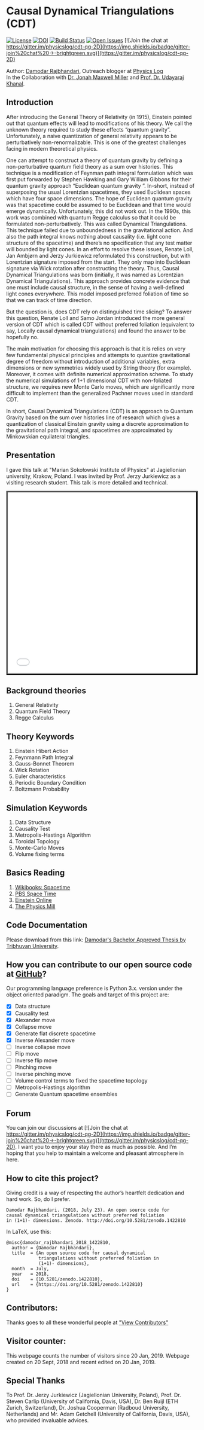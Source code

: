 # Causal Dynamical Triangulations (CDT)
[![License](https://img.shields.io/badge/License-GPL%20v3.0-blue.svg)](LICENSE.md)
[![DOI](https://zenodo.org/badge/84816891.svg)](https://zenodo.org/badge/latestdoi/84816891)
[![Build Status](https://travis-ci.org/Damicristi/cdt.svg?branch=master)](https://travis-ci.org/Damicristi/cdt)
[![Open Issues](https://img.shields.io/github/issues-raw/Damicristi/cdt.svg)](https://github.com/Damicristi/cdt/issues)
[![Join the chat at https://gitter.im/physicslog/cdt-qg-2D](https://img.shields.io/badge/gitter-join%20chat%20→-brightgreen.svg)](https://gitter.im/physicslog/cdt-qg-2D)

Author: [Damodar Rajbhandari](https://damodarrajbhandari.com.np), Outreach blogger at [Physics Log](http://www.physicslog.com/)  
In the Collaboration with [Dr. Jonah Maxwell Miller](https://www.lanl.gov/expertise/profiles/view/jonah-miller) and [Prof. Dr. Udayaraj Khanal](https://en.wikipedia.org/wiki/Udayraj_Khanal).

## Introduction

After introducing the General Theory of Relativity (in 1915), Einstein pointed out that quantum effects will lead to modifications of his theory. We call the unknown theory required to study these effects “quantum gravity”. Unfortunately, a naive quantization of general relativity appears to be perturbatively non-renormalizable. This is one of the greatest challenges facing in modern theoretical physics.

One can attempt to construct a theory of quantum gravity by defining a non-perturbative quantum field theory as a sum over histories. This technique is a modification of Feynman path integral formulation which was first put forwarded by Stephen Hawking and Gary William Gibbons for their quantum gravity approach “Euclidean quantum gravity ”. In-short, instead of superposing the usual Lorentzian spacetimes, they used Euclidean spaces which have four space dimensions. The hope of Euclidean quantum gravity was that spacetime could be assumed to be Euclidean and that time would emerge dynamically. Unfortunately, this did not work out. In the 1990s, this work was combined with quantum Regge calculus so that it could be formulated non-perturbatively. This was called Dynamical Triangulations. This technique failed due to unboundedness in the gravitational action. And also the path integral knows nothing about causality (i.e. light cone structure of the spacetime) and there’s no specification that any test matter will bounded by light cones. In an effort to resolve these issues, Renate Loll, Jan Ambjørn and Jerzy Jurkiewicz reformulated this construction, but with Lorentzian signature imposed from the start. They only map into Euclidean signature via Wick rotation after constructing the theory. Thus, Causal Dynamical Triangulations was born (initially, it was named as Lorentzian Dynamical Triangulations). This approach provides concrete evidence that one must include causal structure, in the sense of having a well-defined light cones everywhere. This model imposed preferred foliation of time so that we can track of time direction.


But the question is, does CDT rely on distinguished time slicing? To answer this question, Renate Loll and Samo Jordan introduced the more general version of CDT which is called CDT without preferred foliation (equivalent to say, Locally causal dynamical triangulations) and found the answer to be hopefully no.

The main motivation for choosing this approach is that it is relies on very few fundamental physical principles and attempts to quantize gravitational degree of freedom without introduction of additional variables, extra dimensions or new symmetries widely used by String theory (for example). Moreover, it comes with definite numerical approximation scheme. To study the numerical simulations of 1+1 dimensional CDT with non-foliated structure, we requires new Monte Carlo moves, which are significantly more difficult to implement than the generalized Pachner moves used in standard CDT.

In short, Causal Dynamical Triangulations (CDT) is an approach to Quantum Gravity based on the sum over histories line of research which gives a quantization of classical Einstein gravity using a discrete approximation to the gravitational path integral, and spacetimes are approximated by Minkowskian equilateral triangles.

## Presentation

I gave this talk at "Marian Sokołowski Institute of Physics" at Jagiellonian university, Krakow, Poland. I was invited by Prof. Jerzy Jurkiewicz as a visiting research student. This talk is more detailed and technical.

<center>
<iframe src="//www.slideshare.net/slideshow/embed_code/key/NPdwyaPxuomqxt" width="595" height="485" frameborder="0" marginwidth="0" marginheight="0" scrolling="no" style="border: #000000 4px outset; display: block; margin-left: auto; margin-right: auto; max-width: 100%" allowfullscreen> </iframe> 
</center>  

## Background theories
1. General Relativity
2. Quantum Field Theory
3. Regge Calculus

## Theory Keywords
1. Einstein Hibert Action
2. Feynmann Path Integral
3. Gauss-Bonnet Theorem
4. Wick Rotation
5. Euler characteristics
6. Periodic Boundary Condition
7. Boltzmann Probability

## Simulation Keywords
1. Data Structure
2. Causality Test
3. Metropolis-Hastings Algorithm
4. Toroidal Topology
5. Monte-Carlo Moves
6. Volume fixing terms

## Basics Reading
1. [Wikibooks: Spacetime](https://en.wikibooks.org/wiki/Special_Relativity/Spacetime)
2. [PBS Space Time](https://www.youtube.com/channel/UC7_gcs09iThXybpVgjHZ_7g/playlists) 
3. [Einstein Online](http://www.einstein-online.info/index.html)
4. [The Physics Mill](http://www.thephysicsmill.com/)

## Code Documentation
Please download from this link: [Damodar's Bachelor Approved Thesis by Tribhuvan University](https://www.researchgate.net/publication/327108635_An_Open_Source_Code_for_Causal_Dynamical_Triangulations_Without_Preferred_Foliation_in_11-_Dimensions_with_Elementary_Expositions).

## How you can contribute to our open source code at [GitHub](https://github.com/Damicristi/cdt)?
Our programming language preference is Python 3.x. version under the object oriented paradigm. The goals and target of this project are:

- [x]  Data structure
- [x]  Causality test
- [x]  Alexander move
- [x]  Collapse move
- [x]  Generate flat discrete spacetime 
- [x]  Inverse Alexander move
- [ ]  Inverse collapse move
- [ ]  Flip move
- [ ]  Inverse flip move
- [ ]  Pinching move
- [ ]  Inverse pinching move
- [ ]  Volume control terms to fixed the spacetime topology
- [ ]  Metropolis-Hastings algorithm
- [ ]  Generate Quantum spacetime ensembles

## Forum
You can join our discussions at [![Join the chat at https://gitter.im/physicslog/cdt-qg-2D](https://img.shields.io/badge/gitter-join%20chat%20→-brightgreen.svg)](https://gitter.im/physicslog/cdt-qg-2D). I want you to enjoy your stay there as much as possible. And I’m hoping that you help to maintain a welcome and pleasant atmosphere in here.

## How to cite this project?
Giving credit is a way of respecting the author’s heartfelt dedication and hard work. So, do I prefer. 
```
Damodar Rajbhandari. (2018, July 23). An open source code for
causal dynamical triangulations without preferred foliation 
in (1+1)- dimensions. Zenodo. http://doi.org/10.5281/zenodo.1422810
```
In LaTeX, use this:
```
@misc{damodar_rajbhandari_2018_1422810,
  author = {Damodar Rajbhandari},
  title  = {An open source code for causal dynamical 
            triangulations without preferred foliation in
            (1+1)- dimensions},
  month  = July,
  year   = 2018,
  doi    = {10.5281/zenodo.1422810},
  url    = {https://doi.org/10.5281/zenodo.1422810}
}
```
## Contributors:
Thanks goes to all these wonderful people at ["View Contributors"](https://github.com/Damicristi/cdt/graphs/contributors)

## Visitor counter:
This webpage counts the number of visitors since 20 Jan, 2019. Webpage created on 20 Sept, 2018 and recent edited on 20 Jan, 2019. 
<script type="text/javascript" src="//rf.revolvermaps.com/0/0/0.js?i=0upkcckxlaf&amp;d=2&amp;p=3&amp;b=4&amp;w=293&amp;g=2&amp;f=arial&amp;fs=12&amp;r=0&amp;c0=362b05&amp;c1=375363&amp;c2=000000&amp;ic0=0&amp;ic1=0" async="async"></script>

## Special Thanks
To Prof. Dr. Jerzy Jurkiewicz (Jagiellonian University, Poland), Prof. Dr. Steven Carlip (University of California, Davis, USA), Dr. Ben Ruijl (ETH Zurich, Switzerland), Dr. Joshua Cooperman (Radboud University, Netherlands) and Mr. Adam Getchell (University of California, Davis, USA), who provided invaluable advices. 

